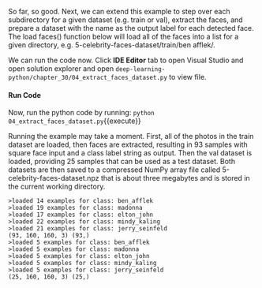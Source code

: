 So far, so good. Next, we can extend this example to step over each subdirectory for a given
dataset (e.g. train or val), extract the faces, and prepare a dataset with the name as the
output label for each detected face. The load faces() function below will load all of the faces
into a list for a given directory, e.g. 5-celebrity-faces-dataset/train/ben afflek/.

We can run the code now. Click **IDE Editor** tab to open Visual Studio and open solution explorer and open `deep-learning-python/chapter_30/04_extract_faces_dataset.py` to view file.


#### Run Code
Now, run the python code by running: `python 04_extract_faces_dataset.py`{{execute}}


Running the example may take a moment. First, all of the photos in the train dataset
are loaded, then faces are extracted, resulting in 93 samples with square face input and a
class label string as output. Then the val dataset is loaded, providing 25 samples that can be
used as a test dataset. Both datasets are then saved to a compressed NumPy array file called
5-celebrity-faces-dataset.npz that is about three megabytes and is stored in the current
working directory.

```
>loaded 14 examples for class: ben_afflek
>loaded 19 examples for class: madonna
>loaded 17 examples for class: elton_john
>loaded 22 examples for class: mindy_kaling
>loaded 21 examples for class: jerry_seinfeld
(93, 160, 160, 3) (93,)
>loaded 5 examples for class: ben_afflek
>loaded 5 examples for class: madonna
>loaded 5 examples for class: elton_john
>loaded 5 examples for class: mindy_kaling
>loaded 5 examples for class: jerry_seinfeld
(25, 160, 160, 3) (25,)
```
